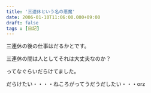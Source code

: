 ```yaml
---
title: '三連休という名の悪魔'
date: 2006-01-10T11:06:00.000+09:00
draft: false
tags : [日記]
---
```


  
三連休の後の仕事はだるかとです。  

  

  
三連休の間は人としてそれは大丈夫なのか？  
  
ってなぐらいだらけてました。  

  

  
だらけたい・・・・ねころがってうだうだしたい・・・orz